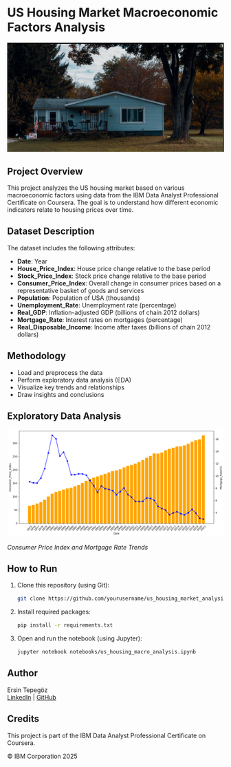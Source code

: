 # US Housing Market Macroeconomic Factors Analysis

![Housing Market](images/housing-cover.png)

## Project Overview
This project analyzes the US housing market based on various macroeconomic factors using data from the IBM Data Analyst Professional Certificate on Coursera. The goal is to understand how different economic indicators relate to housing prices over time.

## Dataset Description
The dataset includes the following attributes:

- **Date**: Year
- **House_Price_Index**: House price change relative to the base period
- **Stock_Price_Index**: Stock price change relative to the base period
- **Consumer_Price_Index**: Overall change in consumer prices based on a representative basket of goods and services
- **Population**: Population of USA (thousands)
- **Unemployment_Rate**: Unemployment rate (percentage)
- **Real_GDP**: Inflation-adjusted GDP (billions of chain 2012 dollars)
- **Mortgage_Rate**: Interest rates on mortgages (percentage)
- **Real_Disposable_Income**: Income after taxes (billions of chain 2012 dollars)

## Methodology
- Load and preprocess the data
- Perform exploratory data analysis (EDA)
- Visualize key trends and relationships
- Draw insights and conclusions

## Exploratory Data Analysis

![Housing Price Trend](images/Screenshot1.png)

*Consumer Price Index and Mortgage Rate Trends*

## How to Run
1. Clone this repository (using Git):

   ```bash
   git clone https://github.com/yourusername/us_housing_market_analysis.git

2. Install required packages:

   ```bash
   pip install -r requirements.txt

3. Open and run the notebook (using Jupyter):

   ```bash
   jupyter notebook notebooks/us_housing_macro_analysis.ipynb

## Author

Ersin Tepegöz  
[LinkedIn](https://www.linkedin.com/in/ersin-tepeg%C3%B6z-8710ab366/) | [GitHub](https://github.com/tepegozersin)
   
## Credits
This project is part of the IBM Data Analyst Professional Certificate on Coursera.

© IBM Corporation 2025


